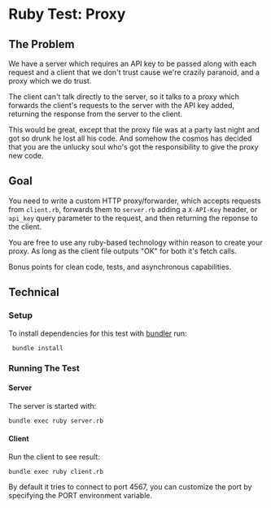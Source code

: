# Ruby Test: Proxy

## The Problem

We have a server which requires an API key to be passed along with each request
and a client that we don't trust cause we're crazily paranoid, and a proxy
which we do trust.

The client can't talk directly to the server, so it talks to a proxy which
forwards the client's requests to the server with the API key added, returning
the response from the server to the client.

This would be great, except that the proxy file was at a party last night
and got so drunk he lost all his code. And somehow the cosmos has decided that
you are the unlucky soul who's got the responsibility to give the proxy new
code.

## Goal

You need to write a custom HTTP proxy/forwarder, which accepts requests from
`client.rb`, forwards them to `server.rb` adding a `X-API-Key` header, or
`api_key` query parameter to the request, and then returning the reponse to
the client.

You are free to use any ruby-based technology within reason to create your
proxy. As long as the client file outputs "OK" for both it's fetch calls.

Bonus points for clean code, tests, and asynchronous capabilities.

## Technical

### Setup

To install dependencies for this test with
[bundler](https://rubygems.org/gems/bundler) run:

     bundle install

### Running The Test

#### Server

The server is started with:

    bundle exec ruby server.rb

#### Client

Run the client to see result:

    bundle exec ruby client.rb

By default it tries to connect to port 4567, you can customize the port by
specifying the PORT environment variable.
